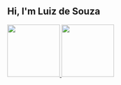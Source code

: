 ## Hi, I'm Luiz de Souza
 
 <div>
<a href="https://github.com/luizdesouza">
<img height="120em"src="https://github-readme-stats.vercel.app/api?username=luizdesouza&show_icons=true&theme=dracula&include_all_commits=true&count_private=true"/>
<img height="120em"src="https://github-readme-stats.vercel.app/api/top_langs/?username=luizdesouza&layout=compact&langs_count=16&theme=dracula"/>
 </div>
                                                                                                                                                                          





